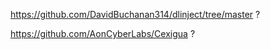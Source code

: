 https://github.com/DavidBuchanan314/dlinject/tree/master ?

https://github.com/AonCyberLabs/Cexigua ?